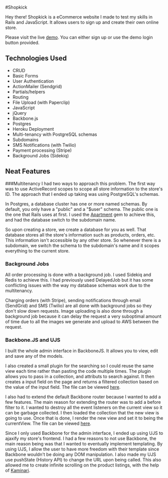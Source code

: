 #Shopkick

Hey there! Shopkick is a eCommerce website I made to test my skills in Rails and JavaScript. It allows users to sign up and create their own online store. 

Please visit the live [demo](http://shopkick.co). You can either sign up or use the demo login button provided.

## Technologies Used

* CRUD
* Basic Forms
* User Authentication
* ActionMailer (Sendgrid)
* Partials/helpers
* Routing
* File Upload (with Paperclip)
* JavaScript 
* jQuery
* Backbone.js
* Postgres
* Heroku Deployment
* Multi-tenancy with PostgreSQL schemas
* Subdomains
* SMS Notifications (with Twilio)
* Payment processing (Stripe)
* Background Jobs (Sidekiq)

## Neat Features

###Multitenancy
I had two ways to approach this problem. The first way was to use ActiveRecord scopes to scope all store information to the store's ID. The approach that I ended up taking was using PostgreSQL's schemas. 

In Postgres, a database cluster has one or more named schemas. By default, you only have a "public" and a "$user" schema. The public one is the one that Rails uses at first. I used the [Apartment][apartment] gem to achieve this, and had the database switch to the subdomain name. 

So upon creating a store, we create a database for you as well. That database stores all the store's information such as products, orders, etc. This information isn't accessible by any other store. So whenever there is a subdomain, we switch the schema to the subdomain's name and it scopes everything to the current store.


### Background Jobs
All order processing is done with a background job. I used Sidekiq and Redis to achieve this. I had previously used DelayedJob but it has some conflicting issues with the way my database schemas work due to the multitenancy. 

Charging orders (with Stripe), sending notifications through email (SendGrid) and SMS (Twilio) are all done with background jobs so they don't slow down requests. Image uploading is also done through a background job because it can delay the request a very suboptimal amount of time due to all the images we generate and upload to AWS between the request.

### Backbone.JS and UJS
I built the whole admin interface in BackboneJS. It allows you to view, edit and save any of the models. 

I also created a small plugin for the searching so I could reuse the same view each time rather than pasting the code multiple times. The plugin allows you to pass in a collection, and attributs to search against. It then creates a input field on the page and returns a filtered collection based on the value of the input field. The file can be viewed [here][input-plugin].

I also had to extend the default Backbone router because I wanted to add a few features. The main reason for extending the router was to add a before filter to it. I wanted to destroy all the event listeners on the current view so it can be garbage collected. I then loaded the collection that the new view is going to use. Once that is done, I render the new view and set it to being the currentView. The file can be viewed [here][router-mixin].

Since I only used Backbone for the admin interface, I ended up using UJS to ajaxify my store's frontend. I had a few reasons to not use Backbone, the main reason being was that I wanted to eventually implement templating. By using UJS, I allow the user to have more freedom with their template since Backbone wouldn't be doing any DOM manipulation. I also made my UJS use pushState (History API) to change the URL upon being called. This also allowed me to create infinite scrolling on the product listings, with the help of [Kaminari][kaminari]. 


[apartment]: https://github.com/influitive/apartment
[input-plugin]: https://github.com/Anujan/shopkick/blob/master/app/assets/javascripts/admin/views/plugins/filter_input.js
[router-mixin]: https://github.com/Anujan/shopkick/blob/master/app/assets/javascripts/admin/router_mixin.js
[kaminari]: https://github.com/amatsuda/kaminari
